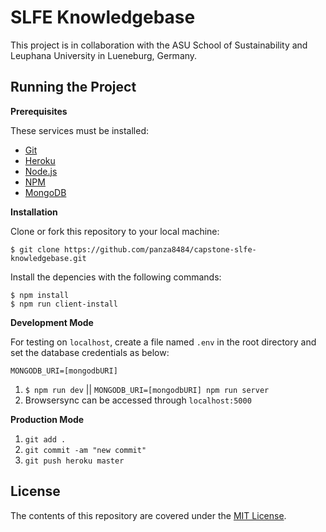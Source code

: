 # SLFE Knowledgebase

This project is in collaboration with the ASU School of Sustainability and Leuphana University in Lueneburg, Germany. 

## Running the Project

**Prerequisites**

These services must be installed:
- [Git](https://git-scm.com/downloads)
- [Heroku](https://devcenter.heroku.com/articles/heroku-cli)
- [Node.js](https://nodejs.org/en/download/)
- [NPM](https://www.npmjs.com/get-npm)
- [MongoDB](http://www.mongodb.org/)

**Installation**

Clone or fork this repository to your local machine:
```
$ git clone https://github.com/panza8484/capstone-slfe-knowledgebase.git
```
Install the depencies with the following commands:
```
$ npm install
$ npm run client-install
```

**Development Mode**

For testing on `localhost`, create a file named `.env` in the root directory and set the database credentials as below:
```
MONGODB_URI=[mongodbURI]
```
1. `$ npm run dev` || `MONGODB_URI=[mongodbURI] npm run server`
2. Browsersync can be accessed through `localhost:5000`

**Production Mode**
1. `git add .`
2. `git commit -am "new commit"`
3. `git push heroku master`

## License

The contents of this repository are covered under the [MIT License](https://github.com/panza8484/capstone-slfe-knowledgebase/blob/master/LICENSE).
